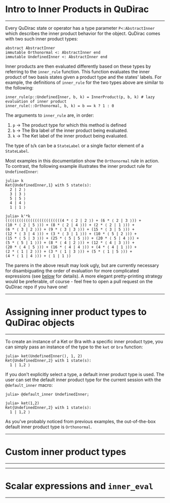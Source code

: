 # Intro to Inner Products in QuDirac
---

Every QuDirac state or operator has a type parameter `P<:AbstractInner` which describes the inner product behavior for the object. QuDirac comes with two such inner product types:

```
abstract AbstractInner
immutable Orthonormal <: AbstractInner end
immutable UndefinedInner <: AbstractInner end
```
Inner products are then evaluated differently based on these types by referring to the `inner_rule` function. This function evaluates the inner product of two basis states given a product type and the states' labels. For example, the definitions of `inner_rule` for the two types above are similar to the following:

```
inner_rule(p::UndefinedInner, b, k) = InnerProduct(p, b, k) # lazy evaluation of inner product
inner_rule(::Orthonormal, b, k) = b == k ? 1 : 0
```

The arguments to `inner_rule` are, in order:

1. `p` -> The product type for which this method is defined
2. `b` -> The Bra label of the inner product being evaluated.
3. `k` -> The Ket label of the inner product being evaluated.

The type of `b`/`k` can be a `StateLabel` or a single factor element of a `StateLabel`.

Most examples in this documentation show the `Orthonormal` rule in action. To contrast, the following example illustrates the inner product rule for `UndefinedInner`:

```
julia> k
Ket{UndefinedInner,1} with 5 state(s):
  2 | 2 ⟩
  3 | 3 ⟩
  5 | 5 ⟩
  4 | 4 ⟩
  1 | 1 ⟩

julia> k'*k
(((((((((((((((((((((((((4 * ⟨ 2 | 2 ⟩) + (6 * ⟨ 2 | 3 ⟩)) + 
(10 * ⟨ 2 | 5 ⟩)) + (8 * ⟨ 2 | 4 ⟩)) + (2 * ⟨ 2 | 1 ⟩)) + 
(6 * ⟨ 3 | 2 ⟩)) + (9 * ⟨ 3 | 3 ⟩)) + (15 * ⟨ 3 | 5 ⟩)) + 
(12 * ⟨ 3 | 4 ⟩)) + (3 * ⟨ 3 | 1 ⟩)) + (10 * ⟨ 5 | 2 ⟩)) + 
(15 * ⟨ 5 | 3 ⟩)) + (25 * ⟨ 5 | 5 ⟩)) + (20 * ⟨ 5 | 4 ⟩)) + 
(5 * ⟨ 5 | 1 ⟩)) + (8 * ⟨ 4 | 2 ⟩)) + (12 * ⟨ 4 | 3 ⟩)) + 
(20 * ⟨ 4 | 5 ⟩)) + (16 * ⟨ 4 | 4 ⟩)) + (4 * ⟨ 4 | 1 ⟩)) + 
(2 * ⟨ 1 | 2 ⟩)) + (3 * ⟨ 1 | 3 ⟩)) + (5 * ⟨ 1 | 5 ⟩)) + 
(4 * ⟨ 1 | 4 ⟩)) + ⟨ 1 | 1 ⟩)
```

The parens in the above result may look ugly, but are currently necessary for disambiguating the order of evaluation for more complicated expressions (see [below](#scalar-expressions-and-inner_eval) for details). A more elegant pretty-printing strategy would be preferable, of course - feel free to open a pull request on the QuDirac repo if you have one!

---
# Assigning inner product types to QuDirac objects
---

To create an instance of a Ket or Bra with a specific inner product type, you can simply 
pass an instance of the type to the `ket` or `bra` function:

```
julia> ket(UndefinedInner(), 1, 2)
Ket{UndefinedInner,2} with 1 state(s):
  1 | 1,2 ⟩
```

If you don't explicitly select a type, a default inner product type is used. The user can set the default inner product type for the current session with the `@default_inner` macro:

```
julia> @default_inner UndefinedInner;

julia> ket(1,2)
Ket{UndefinedInner,2} with 1 state(s):
  1 | 1,2 ⟩
```

As you've probably noticed from previous examples, the out-of-the-box default inner product type is `Orthonormal`.

---
# Custom inner product types
---


---
# Scalar expressions and `inner_eval`
---


